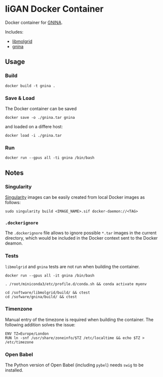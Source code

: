 # liGAN Docker Container

Docker container for [GNINA](https://github.com/gnina/gnina).

Includes:

* [libmolgrid](https://github.com/gnina/libmolgrid)
* [gnina](https://github.com/gnina/gnina)

## Usage

### Build 

```
docker build -t gnina .
```

### Save & Load

The Docker container can be saved

```
docker save -o ./gnina.tar gnina
```

and loaded on a differe host:

```
docker load -i ./gnina.tar
```

### Run

```
docker run --gpus all -ti gnina /bin/bash
```

## Notes

### Singularity

[Singularity](https://sylabs.io/singularity/) images can be easily created from local Docker images as follows:
```
sudo singularity build <IMAGE_NAME>.sif docker-daemon://<TAG>
```

### `.dockerignore`

The `.dockerignore` file allows to ignore possible `*.tar` images in the current directory, which would be included in the Docker context sent to the Docker deamon.

### Tests

`libmolgrid` and `gnina` tests are not run when building the container.

```
docker run --gpus all -it gnina /bin/bash

. /root/miniconda3/etc/profile.d/conda.sh && conda activate myenv

cd /software/libmolgrid/build/ && ctest
cd /sofware/gnina/build/ && ctest
```

### Timenzone

Manual entry of the timezone is required when building the container. The following addition solves the issue:

```
ENV TZ=Europe/London
RUN ln -snf /usr/share/zoneinfo/$TZ /etc/localtime && echo $TZ > /etc/timezone
```

### Open Babel

The Python version of Open Babel (including `pybel`) needs `swig` to be installed.
